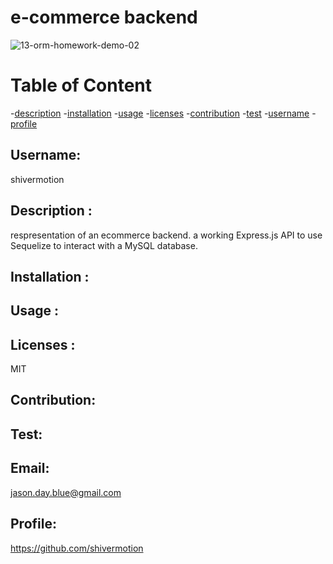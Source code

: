 # e-commerce backend

![13-orm-homework-demo-02](https://user-images.githubusercontent.com/75548830/146878314-95ad4aa1-8b89-4b32-a267-ea5130d81828.gif)

# Table of Content

-[description](#description) -[installation](#installation) -[usage](#usage) -[licenses](#licenses) -[contribution](#contribution) -[test](#test) -[username](#username) -[profile](#profile)

## Username:

shivermotion

## Description :

respresentation of an ecommerce backend. a working Express.js API to use Sequelize to interact with a MySQL database.

## Installation :

## Usage :

## Licenses :

MIT

## Contribution:

## Test:

## Email:

jason.day.blue@gmail.com

## Profile:

https://github.com/shivermotion
